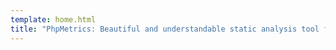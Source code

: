 ```yaml
---
template: home.html
title: "PhpMetrics: Beautiful and understandable static analysis tool for PHP"
---
```

